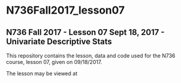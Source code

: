 # N736Fall2017_lesson07

## N736 Fall 2017 - Lesson 07 Sept 18, 2017 - Univariate Descriptive Stats

This repository contains the lesson, data and code used for the N736 course, lesson 07, given on 09/18/2017.

The lesson may be viewed at []()
